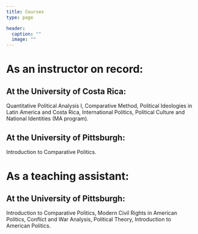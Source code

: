 ```yaml
---
title: Courses
type: page

header:
  caption: ""
  image: ""
---
```


# As an instructor on record:
## At the University of Costa Rica: 
Quantitative Political Analysis I, Comparative Method, Political Ideologies in Latin America and Costa Rica, International Politics, Political Culture and National
Identities (MA program). 
## At the University of Pittsburgh: 
Introduction to Comparative Politics.
# As a teaching assistant: 
## At the University of Pittsburgh: 
Introduction to Comparative Politics, Modern Civil Rights in American Politics, Conflict and War Analysis, Political Theory, Introduction to American Politics.

